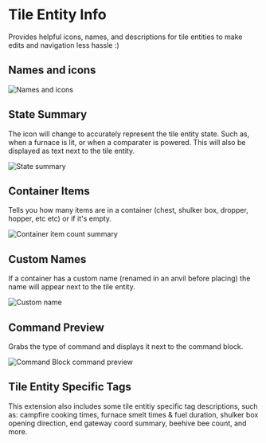 # Tile Entity Info

Provides helpful icons, names, and descriptions for tile entities to make edits and navigation less hassle :)

## Names and icons

![Names and icons](https://i.imgur.com/vf6fpeb.png "Names and icons")

## State Summary
The icon will change to accurately represent the tile entity state. Such as, when a furnace is lit, or when a comparater is powered. This will also be displayed as text next to the tile entity.

![State summary](https://i.imgur.com/VcIlBCk.png "State summary")

## Container Items
Tells you how many items are in a container (chest, shulker box, dropper, hopper, etc etc) or if it's empty.

![Container item count summary](https://i.imgur.com/ytJrIq8.png "Container item count summary")

## Custom Names
If a container has a custom name (renamed in an anvil before placing) the name will appear next to the tile entity.

![Custom name](https://i.imgur.com/WYJcJ7T.png "Custom name")

## Command Preview
Grabs the type of command and displays it next to the command block.

![Command Block command preview](https://i.imgur.com/sFJlAhC.png "Command Block Command Preview")

## Tile Entity Specific Tags

This extension also includes some tile entitiy specific tag descriptions, such as: campfire cooking times, furnace smelt times & fuel duration, shulker box opening direction, end gateway coord summary, beehive bee count, and more.